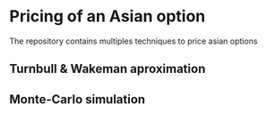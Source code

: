 # Pricing of an Asian option

The repository contains multiples techniques to price asian options

## Turnbull & Wakeman aproximation

## Monte-Carlo simulation